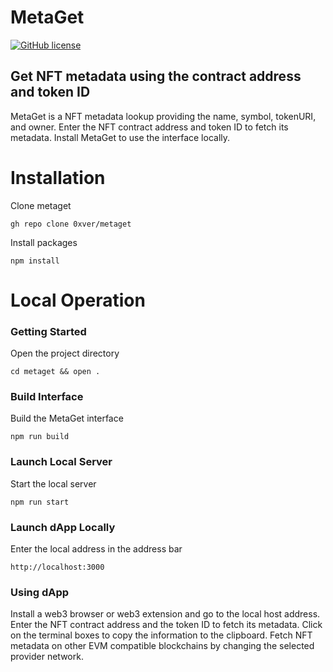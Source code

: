 # MetaGet

[![GitHub license](https://img.shields.io/badge/license-MIT-blue.svg)](https://github.com/0xver/metaget/blob/master/LICENSE.md)

## Get NFT metadata using the contract address and token ID

MetaGet is a NFT metadata lookup providing the name, symbol, tokenURI, and owner. Enter the NFT contract address and token ID to fetch its metadata. Install MetaGet to use the interface locally.

# Installation
Clone metaget
```
gh repo clone 0xver/metaget
```
Install packages
```
npm install
```

# Local Operation
### Getting Started
Open the project directory
```
cd metaget && open .
```

### Build Interface
Build the MetaGet interface
```
npm run build
```

### Launch Local Server
Start the local server
```
npm run start
```

### Launch dApp Locally
Enter the local address in the address bar
```
http://localhost:3000
```

### Using dApp
Install a web3 browser or web3 extension and go to the local host address. Enter the NFT contract address and the token ID to fetch its metadata. Click on the terminal boxes to copy the information to the clipboard. Fetch NFT metadata on other EVM compatible blockchains by changing the selected provider network.